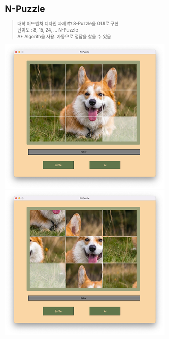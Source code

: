 # N-Puzzle

> 대학 어드벤처 디자인 과제 中 8-Puzzle을 GUI로 구현   
> 난이도 : 8, 15, 24, ... N-Puzzle   
> A* Algorith을 사용. 자동으로 정답을 찾을 수 있음 

<img src="../images/md1.png">
<img src="../images/md2.png">

